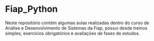 # Fiap_Python
Neste repositório contém algumas aulas realizadas dentro do curso de Análise e Desenvolvimento de Sistemas da Fiap, possui desde treinos simples, exercícios obrigatórios e avaliações de fases de estudos.

